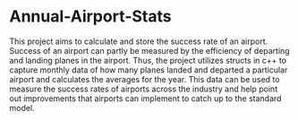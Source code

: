 # Annual-Airport-Stats
This project aims to calculate and store the success rate of an airport. Success of an airport can partly be measured by the efficiency of departing and landing planes in the airport. Thus, the project utilizes structs in c++ to capture monthly data of how many planes landed and departed a particular airport and calculates the averages for the year. This data can be used to measure the success rates of airports across the industry and help point out improvements that airports can implement to catch up to the standard model. 
